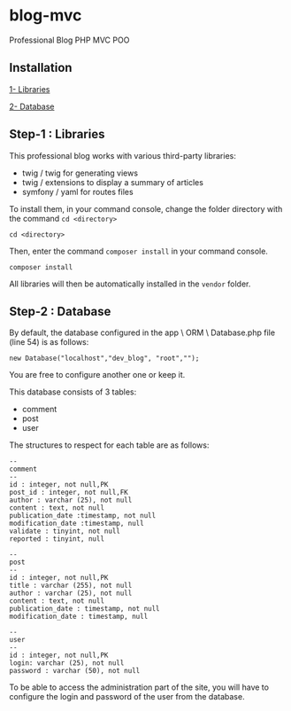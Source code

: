 # blog-mvc
Professional Blog PHP MVC POO

## Installation

[1- Libraries](https://github.com/julienLombard/blog-mvc/blob/master/README.md#step-1--libraries)

[2- Database](https://github.com/julienLombard/blog-mvc/blob/master/README.md#step-2--database)

## Step-1 : Libraries

This professional blog works with various third-party libraries:

- twig / twig for generating views
- twig / extensions to display a summary of articles
- symfony / yaml for routes files

To install them, in your command console, change the folder directory with the command `cd <directory>` 

```
cd <directory>
```

Then, enter the command `composer install` in your command console.

```
composer install
```

All libraries will then be automatically installed in the `vendor` folder.

## Step-2 : Database

By default, the database configured in the app \ ORM \ Database.php file (line 54) is as follows:

```
new Database("localhost","dev_blog", "root","");
```

You are free to configure another one or keep it.

This database consists of 3 tables:

- comment
- post
- user

The structures to respect for each table are as follows:

```
--
comment
--
id : integer, not null,PK
post_id : integer, not null,FK
author : varchar (25), not null
content : text, not null
publication_date :timestamp, not null
modification_date :timestamp, null
validate : tinyint, not null
reported : tinyint, null

--
post
--
id : integer, not null,PK
title : varchar (255), not null
author : varchar (25), not null
content : text, not null
publication_date : timestamp, not null
modification_date : timestamp, null

--
user
--
id : integer, not null,PK
login: varchar (25), not null
password : varchar (50), not null 

```

To be able to access the administration part of the site, you will have to configure the login and password of the user from the database.
